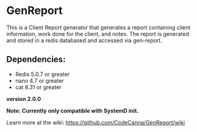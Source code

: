 # GenReport
This is a Client Report generator that generates a report containing client information, work done for the client, and notes.  The report is generated and stored in a redis databased and accessed via gen-report.

## Dependencies:
  <ul>
    <li>Redis 5.0.7 or greater</li>
    <li>nano 4.7 or greater</li>
    <li>cat 8.31 or greater</li>
  </ul>
  
  <p><b>version 2.0.0</b></p>
  <p><b>Note: Currently only compatible with SystemD init.</b></p>
  
  Learn more at the wiki: https://github.com/CodeCanna/GenReport/wiki
